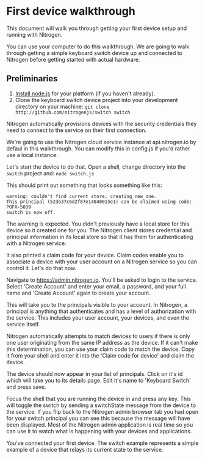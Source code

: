 # First device walkthrough

This document will walk you through getting your first device setup and running with Nitrogen.

You can use your computer to do this walkthrough. We are going to walk through getting a simple keyboard switch device up and connected to Nitrogen before getting started with actual hardware.

## Preliminaries

1. [Install node.js](http://nodejs.org) for your platform (if you haven't already).
2. Clone the keyboard switch device project into your development directory on your machine:
`git clone http://github.com/nitrogenjs/switch switch`

Nitrogen automatically provisions devices with the security credentials they need to connect to the service on their first connection.  

We're going to use the Nitrogen cloud service instance at api.nitrogen.io by defaul in this walkthrough.  You can modify this in config.js if you'd rather use a local instance.

Let's start the device to do that.  Open a shell, change directory into the `switch` project and:
`node switch.js`

This should print out something that looks something like this:
```
warning: couldn't find current store, creating new one.
This principal (523b37c6d2f87e14040013e1) can be claimed using code: POFX-5039
switch is now off.
``` 

The warning is expected. You didn't previously have a local store for this device so it created one for you. The Nitrogen client stores credential and principal information in its local store so that it has them for authenticating with a Nitrogen service.

It also printed a claim code for your device. Claim codes enable you to associate a device with your user account on a Nitrogen service so you can control it. Let's do that now.

Navigate to https://admin.nitrogen.io. You'll be asked to login to the service. Select 'Create Account' and enter your email, a password, and your full name and 'Create Account' again to create your account.

This will take you to the principals visible to your account. In Nitrogen, a principal is anything that authenticates and has a level of authorization with the service. This includes your user account, your devices, and even the service itself.

Nitrogen automatically attempts to match devices to users if there is only one user originating from the same IP address as the device. If it can't make this determination, you can use your claim code to match the device. Copy it from your shell and enter it into the 'Claim code for device' and claim the device.

The device should now appear in your list of principals. Click on it's id which will take you to its details page. Edit it's name to 'Keyboard Switch' and press save.

Focus the shell that you are running the device in and press any key. This will toggle the switch by sending a switchState message from the device to the service. If you flip back to the Nitrogen admin browser tab you had open for your switch principal you can see this because the message will have been displayed. Most of the Nitrogen admin application is real time so you can use it to watch what is happening with your devices and applications.

You've connected your first device. The switch example represents a simple example of a device that relays its current state to the service.